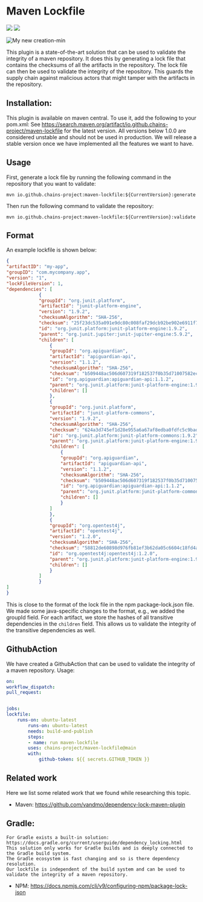 
# Maven Lockfile
<p align="left">
	<a href="https://img.shields.io/badge/semver-2.0.0-blue" alt=SemVersion">
		<img src="https://img.shields.io/badge/semver-2.0.0-blue" /></a>
	<a href="https://maven-badges.herokuapp.com/maven-central/io.github.chains-project/maven-lockfile/badge.png?gav=true" alt=Maven-Central">
		<img src="https://maven-badges.herokuapp.com/maven-central/io.github.chains-project/maven-lockfile/badge.png?gav=true" /></a>
</p>

![My new creation-min](https://user-images.githubusercontent.com/25300639/229370974-7071d818-e094-4959-8b2f-e2050368ee1c.png)

This plugin is a state-of-the-art solution that can be used to validate the integrity of a maven repository. It does this by generating a lock file that contains the checksums of all the artifacts in the repository. The lock file can then be used to validate the integrity of the repository.
This guards the supply chain against malicious actors that might tamper with the artifacts in the repository.

## Installation:

This plugin is available on maven central. To use it, add the following to your pom.xml:
See https://search.maven.org/artifact/io.github.chains-project/maven-lockfile for the latest version.
All versions below 1.0.0 are considered unstable and should not be used in production.
We will release a stable version once we have implemented all the features we want to have.


## Usage
First, generate a lock file by running the following command in the repository that you want to validate:

```
mvn io.github.chains-project:maven-lockfile:${CurrentVersion}:generate
```

Then run the following command to validate the repository:

```
mvn io.github.chains-project:maven-lockfile:${CurrentVersion}:validate
```

## Format

An example lockfile is shown below:

```json
{
"artifactID": "my-app",
"groupID": "com.mycompany.app",
"version": "1",
"lockFileVersion": 1,
"dependencies": [
			{
			"groupId": "org.junit.platform",
			"artifactId": "junit-platform-engine",
			"version": "1.9.2",
			"checksumAlgorithm": "SHA-256",
			"checksum": "25f23dc535a091e9dc80c008faf29dcb92be902e6911f77a736fbaf019908367",
			"id": "org.junit.platform:junit-platform-engine:1.9.2",
			"parent": "org.junit.jupiter:junit-jupiter-engine:5.9.2",
			"children": [
				{
				"groupId": "org.apiguardian",
				"artifactId": "apiguardian-api",
				"version": "1.1.2",
				"checksumAlgorithm": "SHA-256",
				"checksum": "b509448ac506d607319f182537f0b35d71007582ec741832a1f111e5b5b70b38",
				"id": "org.apiguardian:apiguardian-api:1.1.2",
				"parent": "org.junit.platform:junit-platform-engine:1.9.2",
				"children": []
				},
				{
				"groupId": "org.junit.platform",
				"artifactId": "junit-platform-commons",
				"version": "1.9.2",
				"checksumAlgorithm": "SHA-256",
				"checksum": "624a3d745ef1d28e955a6a67af8edba0fdfc5c9bad680a73f67a70bb950a683d",
				"id": "org.junit.platform:junit-platform-commons:1.9.2",
				"parent": "org.junit.platform:junit-platform-engine:1.9.2",
				"children": [
					{
					"groupId": "org.apiguardian",
					"artifactId": "apiguardian-api",
					"version": "1.1.2",
					"checksumAlgorithm": "SHA-256",
					"checksum": "b509448ac506d607319f182537f0b35d71007582ec741832a1f111e5b5b70b38",
					"id": "org.apiguardian:apiguardian-api:1.1.2",
					"parent": "org.junit.platform:junit-platform-commons:1.9.2",
					"children": []
					}
				]
				},
				{
				"groupId": "org.opentest4j",
				"artifactId": "opentest4j",
				"version": "1.2.0",
				"checksumAlgorithm": "SHA-256",
				"checksum": "58812de60898d976fb81ef3b62da05c6604c18fd4a249f5044282479fc286af2",
				"id": "org.opentest4j:opentest4j:1.2.0",
				"parent": "org.junit.platform:junit-platform-engine:1.9.2",
				"children": []
				}
			]
			}
]
}
```
This is close to the format of the lock file in the npm package-lock.json file.
We made some java-specific changes to the format, e.g., we added the groupId field.
For each artifact, we store the hashes of all transitive dependencies in the `children` field.
This allows us to validate the integrity of the transitive dependencies as well.
## GithubAction

We have created a GithubAction that can be used to validate the integrity of a maven repository.
Usage:
```yml
on:
workflow_dispatch:
pull_request:


jobs:
lockfile:
	runs-on: ubuntu-latest
		runs-on: ubuntu-latest
		needs: build-and-publish
		steps:
		- name: run maven-lockfile
		uses: chains-project/maven-lockfile@main
		with:
			github-token: ${{ secrets.GITHUB_TOKEN }}
```


## Related work
Here we list some related work that we found while researching this topic.

- Maven: https://github.com/vandmo/dependency-lock-maven-plugin
## Gradle:
	For Gradle exists a built-in solution: https://docs.gradle.org/current/userguide/dependency_locking.html
	This solution only works for Gradle builds and is deeply connected to the Gradle build system.
	The Gradle ecosystem is fast changing and so is there dependency resolution.
	Our lockfile is independent of the build system and can be used to validate the integrity of a maven repository.


- NPM: https://docs.npmjs.com/cli/v9/configuring-npm/package-lock-json
